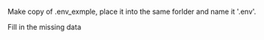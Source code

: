 Make copy of .env_exmple, place it into the same forlder and name it '.env'.

Fill in the missing data
